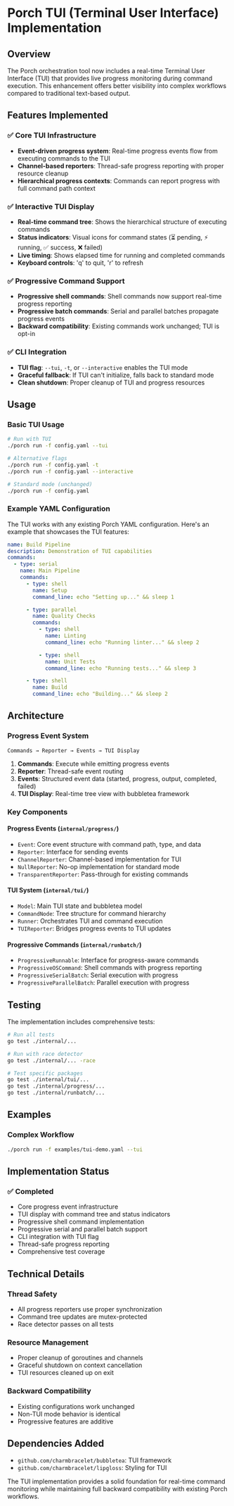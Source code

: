 # Porch TUI (Terminal User Interface) Implementation

## Overview

The Porch orchestration tool now includes a real-time Terminal User Interface (TUI) that provides live progress monitoring during command execution. This enhancement offers better visibility into complex workflows compared to traditional text-based output.

## Features Implemented

### ✅ Core TUI Infrastructure

- **Event-driven progress system**: Real-time progress events flow from executing commands to the TUI
- **Channel-based reporters**: Thread-safe progress reporting with proper resource cleanup
- **Hierarchical progress contexts**: Commands can report progress with full command path context

### ✅ Interactive TUI Display

- **Real-time command tree**: Shows the hierarchical structure of executing commands
- **Status indicators**: Visual icons for command states (⏳ pending, ⚡ running, ✅ success, ❌ failed)
- **Live timing**: Shows elapsed time for running and completed commands
- **Keyboard controls**: 'q' to quit, 'r' to refresh

### ✅ Progressive Command Support

- **Progressive shell commands**: Shell commands now support real-time progress reporting
- **Progressive batch commands**: Serial and parallel batches propagate progress events
- **Backward compatibility**: Existing commands work unchanged; TUI is opt-in

### ✅ CLI Integration

- **TUI flag**: `--tui`, `-t`, or `--interactive` enables the TUI mode
- **Graceful fallback**: If TUI can't initialize, falls back to standard mode
- **Clean shutdown**: Proper cleanup of TUI and progress resources

## Usage

### Basic TUI Usage

```bash
# Run with TUI
./porch run -f config.yaml --tui

# Alternative flags
./porch run -f config.yaml -t
./porch run -f config.yaml --interactive

# Standard mode (unchanged)
./porch run -f config.yaml
```

### Example YAML Configuration

The TUI works with any existing Porch YAML configuration. Here's an example that showcases the TUI features:

```yaml
name: Build Pipeline
description: Demonstration of TUI capabilities
commands:
  - type: serial
    name: Main Pipeline
    commands:
      - type: shell
        name: Setup
        command_line: echo "Setting up..." && sleep 1

      - type: parallel
        name: Quality Checks
        commands:
          - type: shell
            name: Linting
            command_line: echo "Running linter..." && sleep 2

          - type: shell
            name: Unit Tests
            command_line: echo "Running tests..." && sleep 3

      - type: shell
        name: Build
        command_line: echo "Building..." && sleep 2
```

## Architecture

### Progress Event System

```text
Commands → Reporter → Events → TUI Display
```

1. **Commands**: Execute while emitting progress events
2. **Reporter**: Thread-safe event routing
3. **Events**: Structured event data (started, progress, output, completed, failed)
4. **TUI Display**: Real-time tree view with bubbletea framework

### Key Components

#### Progress Events (`internal/progress/`)

- `Event`: Core event structure with command path, type, and data
- `Reporter`: Interface for sending events
- `ChannelReporter`: Channel-based implementation for TUI
- `NullReporter`: No-op implementation for standard mode
- `TransparentReporter`: Pass-through for existing commands

#### TUI System (`internal/tui/`)

- `Model`: Main TUI state and bubbletea model
- `CommandNode`: Tree structure for command hierarchy
- `Runner`: Orchestrates TUI and command execution
- `TUIReporter`: Bridges progress events to TUI updates

#### Progressive Commands (`internal/runbatch/`)

- `ProgressiveRunnable`: Interface for progress-aware commands
- `ProgressiveOSCommand`: Shell commands with progress reporting
- `ProgressiveSerialBatch`: Serial execution with progress
- `ProgressiveParallelBatch`: Parallel execution with progress

## Testing

The implementation includes comprehensive tests:

```bash
# Run all tests
go test ./internal/...

# Run with race detector
go test ./internal/... -race

# Test specific packages
go test ./internal/tui/...
go test ./internal/progress/...
go test ./internal/runbatch/...
```

## Examples

### Complex Workflow

```bash
./porch run -f examples/tui-demo.yaml --tui
```

## Implementation Status

### ✅ Completed

- Core progress event infrastructure
- TUI display with command tree and status indicators
- Progressive shell command implementation
- Progressive serial and parallel batch support
- CLI integration with TUI flag
- Thread-safe progress reporting
- Comprehensive test coverage

## Technical Details

### Thread Safety

- All progress reporters use proper synchronization
- Command tree updates are mutex-protected
- Race detector passes on all tests

### Resource Management

- Proper cleanup of goroutines and channels
- Graceful shutdown on context cancellation
- TUI resources cleaned up on exit

### Backward Compatibility

- Existing configurations work unchanged
- Non-TUI mode behavior is identical
- Progressive features are additive

## Dependencies Added

- `github.com/charmbracelet/bubbletea`: TUI framework
- `github.com/charmbracelet/lipgloss`: Styling for TUI

The TUI implementation provides a solid foundation for real-time command monitoring while maintaining full backward compatibility with existing Porch workflows.
